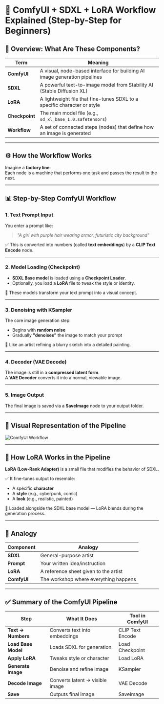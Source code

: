 # 🧠 ComfyUI + SDXL + LoRA Workflow Explained (Step-by-Step for Beginners)

## 🧠 Overview: What Are These Components?

| Term         | Meaning                                                                 |
|--------------|-------------------------------------------------------------------------|
| **ComfyUI**  | A visual, node-based interface for building AI image generation pipelines |
| **SDXL**     | A powerful text-to-image model from Stability AI (Stable Diffusion XL)   |
| **LoRA**     | A lightweight file that fine-tunes SDXL to a specific character or style |
| **Checkpoint** | The main model file (e.g., `sd_xl_base_1.0.safetensors`)               |
| **Workflow** | A set of connected steps (nodes) that define how an image is generated  |

---

## ⚙️ How the Workflow Works

Imagine a **factory line**:  
Each node is a machine that performs one task and passes the result to the next.

---

## 📊 Step-by-Step ComfyUI Workflow

### 1. **Text Prompt Input**

You enter a prompt like:

> *"A girl with purple hair wearing armor, futuristic city background"*

✅ This is converted into numbers (called **text embeddings**) by a **CLIP Text Encode** node.

---

### 2. **Model Loading (Checkpoint)**

- **SDXL Base model** is loaded using a **Checkpoint Loader**.
- Optionally, you load a **LoRA** file to tweak the style or identity.

📌 These models transform your text prompt into a visual concept.

---

### 3. **Denoising with KSampler**

The core image generation step:
- Begins with **random noise**
- Gradually **"denoises"** the image to match your prompt

📌 Like an artist refining a blurry sketch into a detailed painting.

---

### 4. **Decoder (VAE Decode)**

The image is still in a **compressed latent form**.  
A **VAE Decoder** converts it into a normal, viewable image.

---

### 5. **Image Output**

The final image is saved via a **SaveImage** node to your output folder.

---

## 🔗 Visual Representation of the Pipeline

![ComfyUI Workflow](./.assets/Screenshot%202025-06-26%20211159.png)

---

## 🧩 How LoRA Works in the Pipeline

**LoRA (Low-Rank Adapter)** is a small file that modifies the behavior of SDXL.

✅ It fine-tunes output to resemble:
- A specific **character**
- A **style** (e.g., cyberpunk, comic)
- A **look** (e.g., realistic, painted)

📌 Loaded alongside the SDXL base model — LoRA blends during the generation process.

---

## 🧠 Analogy

| Component      | Analogy                                |
|----------------|-----------------------------------------|
| **SDXL**       | General-purpose artist                  |
| **Prompt**     | Your written idea/instruction           |
| **LoRA**       | A reference sheet given to the artist   |
| **ComfyUI**    | The workshop where everything happens   |

---

## ✅ Summary of the ComfyUI Pipeline

| Step            | What It Does                                | Tool in ComfyUI      |
|------------------|----------------------------------------------|-----------------------|
| **Text → Numbers** | Converts text into embeddings               | CLIP Text Encode      |
| **Load Base Model** | Loads SDXL for generation                  | Load Checkpoint       |
| **Apply LoRA**     | Tweaks style or character                   | Load LoRA             |
| **Generate Image** | Denoise and refine image                    | KSampler              |
| **Decode Image**   | Converts latent → visible image             | VAE Decode            |
| **Save**           | Outputs final image                         | SaveImage             |
